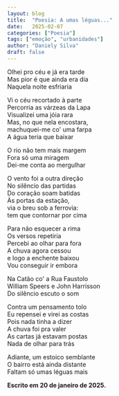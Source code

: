 ```yaml
---
layout: blog
title:  "Poesia: A umas léguas..."
date:   2025-02-07
categories: ["Poesia"]
tags: ["emoção", "urbanidades"]
author: "Daniely Silva"
draft: false
---
```

Olhei pro céu e já era tarde\
Mas pior é que ainda era dia\
Naquela noite esfriaria

Vi o céu recortado à parte\
Percorria as várzeas da Lapa\
Visualizei uma jóia rara\
Mas, no que nela encostara,\
machuquei-me co' uma farpa\
A água teria que baixar

O rio não tem mais margem\
Fora só uma miragem\
Dei-me conta ao mergulhar

O vento foi a outra direção\
No silêncio das partidas\
Do coração soam batidas\
Às portas da estação,\
via o breu sob a ferrovia:\
tem que contornar por cima

Para não esquecer a rima\
Os versos repetiria\
Percebi ao olhar para fora\
A chuva agora cessou\
e logo a enchente baixou\
Vou conseguir ir embora

Na Catão co' a Rua Faustolo\
William Speers e John Harrisson\
Do silêncio escuto o som

Contra um pensamento tolo\
Eu repensei e virei as costas\
Pois nada tinha a dizer\
A chuva foi pra valer\
As cartas já estavam postas\
Nada de olhar para trás

Adiante, um estoico semblante\
O bairro está ainda distante\
Faltam só umas léguas mais

**Escrito em 20 de janeiro de 2025.**
